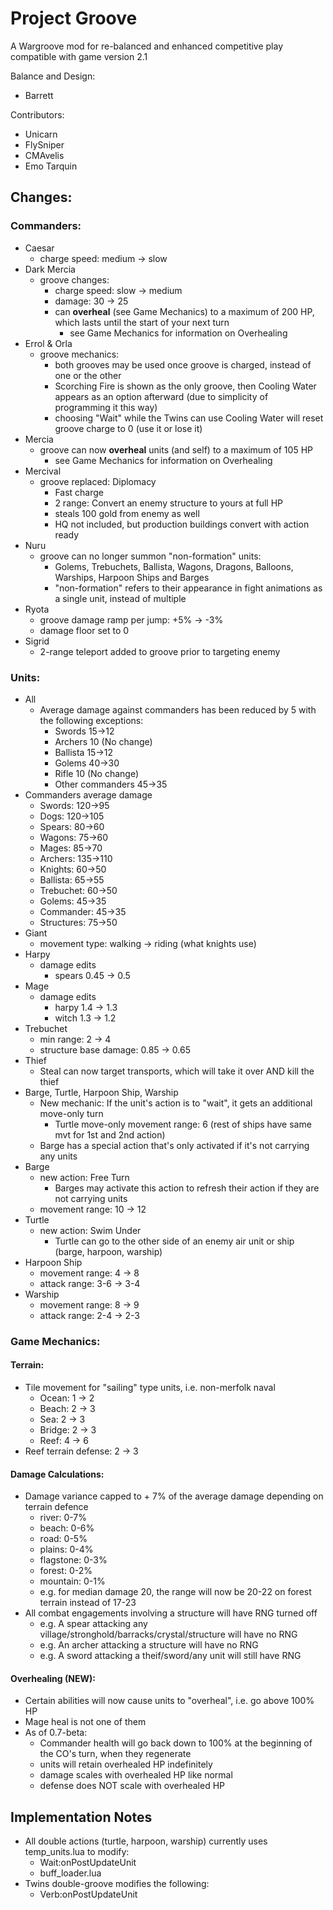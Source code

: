 # Project Groove

A Wargroove mod for re-balanced and enhanced competitive play compatible with game version 2.1

Balance and Design:
- Barrett

Contributors:
- Unicarn
- FlySniper
- CMAvelis
- Emo Tarquin

## Changes:
### Commanders:
- Caesar 
    - charge speed: medium -> slow
- Dark Mercia
    - groove changes:
        - charge speed: slow -> medium
        - damage: 30 -> 25
        - can **overheal** (see Game Mechanics) to a maximum of 200 HP, which lasts until the start of your next turn
            - see Game Mechanics for information on Overhealing
- Errol & Orla
    - groove mechanics:
        - both grooves may be used once groove is charged, instead of one or the other
        - Scorching Fire is shown as the only groove, then Cooling Water appears as an option afterward (due to simplicity of programming it this way)
        - choosing "Wait" while the Twins can use Cooling Water will reset groove charge to 0 (use it or lose it)
- Mercia
    - groove can now **overheal** units (and self) to a maximum of 105 HP
        - see Game Mechanics for information on Overhealing
- Mercival
    - groove replaced: Diplomacy
        - Fast charge
        - 2 range: Convert an enemy structure to yours at full HP
        - steals 100 gold from enemy as well
        - HQ not included, but production buildings convert with action ready
- Nuru
    - groove can no longer summon "non-formation" units:
        - Golems, Trebuchets, Ballista, Wagons, Dragons, Balloons, Warships, Harpoon Ships and Barges
        - "non-formation" refers to their appearance in fight animations as a single unit, instead of multiple
- Ryota
    - groove damage ramp per jump: +5% -> -3%
    - damage floor set to 0
- Sigrid
    - 2-range teleport added to groove prior to targeting enemy

### Units:
- All
    - Average damage against commanders has been reduced by 5 with the following exceptions:
        - Swords 15->12
        - Archers 10 (No change)
        - Ballista 15->12
        - Golems 40->30
        - Rifle 10 (No change)
        - Other commanders 45->35
- Commanders average damage
    - Swords: 120->95
    - Dogs: 120->105
    - Spears: 80->60
    - Wagons: 75->60
    - Mages: 85->70
    - Archers: 135->110
    - Knights: 60->50
    - Ballista: 65->55
    - Trebuchet: 60->50
    - Golems: 45->35
    - Commander: 45->35
    - Structures: 75->50
- Giant
    - movement type: walking -> riding (what knights use)
- Harpy
    - damage edits
        - spears 0.45 -> 0.5
- Mage
    - damage edits
        - harpy 1.4 -> 1.3
        - witch 1.3 -> 1.2
- Trebuchet
    - min range: 2 -> 4
    - structure base damage: 0.85 -> 0.65
- Thief
    - Steal can now target transports, which will take it over AND kill the thief
- Barge, Turtle, Harpoon Ship, Warship
    - New mechanic: If the unit's action is to "wait", it gets an additional move-only turn
        - Turtle move-only movement range: 6  (rest of ships have same mvt for 1st and 2nd action)
    - Barge has a special action that's only activated if it's not carrying any units
- Barge
    - new action: Free Turn
        - Barges may activate this action to refresh their action if they are not carrying units
    - movement range: 10 -> 12
- Turtle
    - new action: Swim Under
        - Turtle can go to the other side of an enemy air unit or ship (barge, harpoon, warship)
- Harpoon Ship
    - movement range: 4 -> 8
    - attack range: 3-6 -> 3-4
- Warship
    - movement range: 8 -> 9
    - attack range: 2-4 -> 2-3

### Game Mechanics:
#### Terrain:
- Tile movement for "sailing" type units, i.e. non-merfolk naval
    - Ocean: 1 -> 2
    - Beach: 2 -> 3
    - Sea: 2 -> 3
    - Bridge: 2 -> 3
    - Reef: 4 -> 6
- Reef terrain defense: 2 -> 3

#### Damage Calculations:
- Damage variance capped to + 7% of the average damage depending on terrain defence
    - river: 0-7%
    - beach: 0-6%
    - road: 0-5%
    - plains: 0-4%
    - flagstone: 0-3%
    - forest: 0-2%
    - mountain: 0-1%
    - e.g. for median damage 20, the range will now be 20-22 on forest terrain instead of 17-23
- All combat engagements involving a structure will have RNG turned off
    - e.g. A spear attacking any village/stronghold/barracks/crystal/structure will have no RNG
    - e.g. An archer attacking a structure will have no RNG
    - e.g. A sword attacking a theif/sword/any unit will still have RNG

#### Overhealing (NEW):
- Certain abilities will now cause units to "overheal", i.e. go above 100% HP
- Mage heal is not one of them
- As of 0.7-beta:
    - Commander health will go back down to 100% at the beginning of the CO's turn, when they regenerate
    - units will retain overhealed HP indefinitely
    - damage scales with overhealed HP like normal
    - defense does NOT scale with overhealed HP


## Implementation Notes
 - All double actions (turtle, harpoon, warship) currently uses temp_units.lua to modify:
    - Wait:onPostUpdateUnit
    - buff_loader.lua
 - Twins double-groove modifies the following:
    - Verb:onPostUpdateUnit
